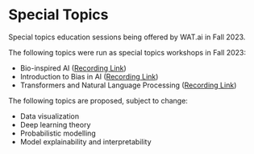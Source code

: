 # Special Topics

Special topics education sessions being offered by WAT.ai in Fall 2023.

The following topics were run as special topics workshops in Fall 2023:
- Bio-inspired AI ([Recording Link](https://uofwaterloo-my.sharepoint.com/:v:/g/personal/tcwyu_uwaterloo_ca/EV649ZJqyZVGoVOGknugDcEBsSA-Kr84PhdnoXTPokEUFQ))
- Introduction to Bias in AI ([Recording Link](https://uofwaterloo-my.sharepoint.com/:v:/g/personal/tcwyu_uwaterloo_ca/EQdI35emqw1LtElNFNgxaiEBHUysz_PY2-ntXdkvn6rCaQ))
- Transformers and Natural Language Processing ([Recording Link](https://uofwaterloo-my.sharepoint.com/:v:/g/personal/tcwyu_uwaterloo_ca/EfwSSte6abpCpp9R2EDNe8UBfxR40NNiew9MBSNvhXg5nA))

The following topics are proposed, subject to change:
- Data visualization
- Deep learning theory
- Probabilistic modelling
- Model explainability and interpretability
